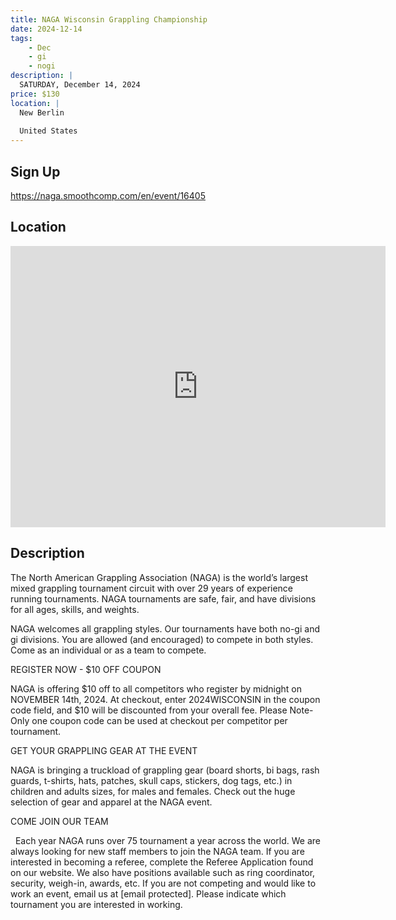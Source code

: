 ```yaml
---
title: NAGA Wisconsin Grappling Championship
date: 2024-12-14
tags:
    - Dec
    - gi 
    - nogi 
description: |
  SATURDAY, December 14, 2024
price: $130
location: |
  New Berlin
  
  United States
---
```

## Sign Up
https://naga.smoothcomp.com/en/event/16405

## Location
<iframe src="https://www.google.com/maps/embed?pb=!1m18!1m12!1m3!1d12345.6789!2d-88.1566770!3d42.9474300!2m3!1f0!2f0!3f0!3m2!1i1024!2i768!4f13.1!3m3!1m2!1s0x0%3A0x0!2z42.9474300!5e0!3m2!1sen!2sus!4v1234567890" width="600" height="450" style="border:0;" allowfullscreen="" loading="lazy"></iframe>

## Description
The North American Grappling Association (NAGA) is the world’s largest mixed grappling tournament circuit with over 29 years of experience running tournaments. NAGA tournaments are safe, fair, and have divisions for all ages, skills, and weights.


NAGA welcomes all grappling styles. Our tournaments have both no-gi and gi divisions. You are allowed (and encouraged) to compete in both styles. Come as an individual or as a team to compete.


REGISTER NOW - $10 OFF COUPON


NAGA is offering $10 off to all competitors who register by midnight on NOVEMBER 14th, 2024. At checkout, enter 2024WISCONSIN in the coupon code field, and $10 will be discounted from your overall fee. Please Note- Only one coupon code can be used at checkout per competitor per tournament.   


GET YOUR GRAPPLING GEAR AT THE EVENT


NAGA is bringing a truckload of grappling gear (board shorts, bi bags, rash guards, t-shirts, hats, patches, skull caps, stickers, dog tags, etc.) in children and adults sizes, for males and females. Check out the huge selection of gear and apparel at the NAGA event.  


COME JOIN OUR TEAM


  Each year NAGA runs over 75 tournament a year across the world. We are always looking for new staff members to join the NAGA team. If you are interested in becoming a referee, complete the Referee Application found on our website. We also have positions available such as ring coordinator, security, weigh-in, awards, etc. If you are not competing and would like to work an event, email us at [email protected]. Please indicate which tournament you are interested in working.